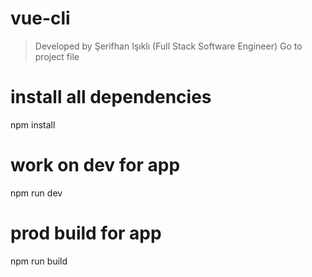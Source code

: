# vue-cli

> Developed by Şerifhan Işıklı (Full Stack Software Engineer)
> Go to project file

# install all dependencies

npm install

# work on dev for app

npm run dev

# prod build for app

npm run build
